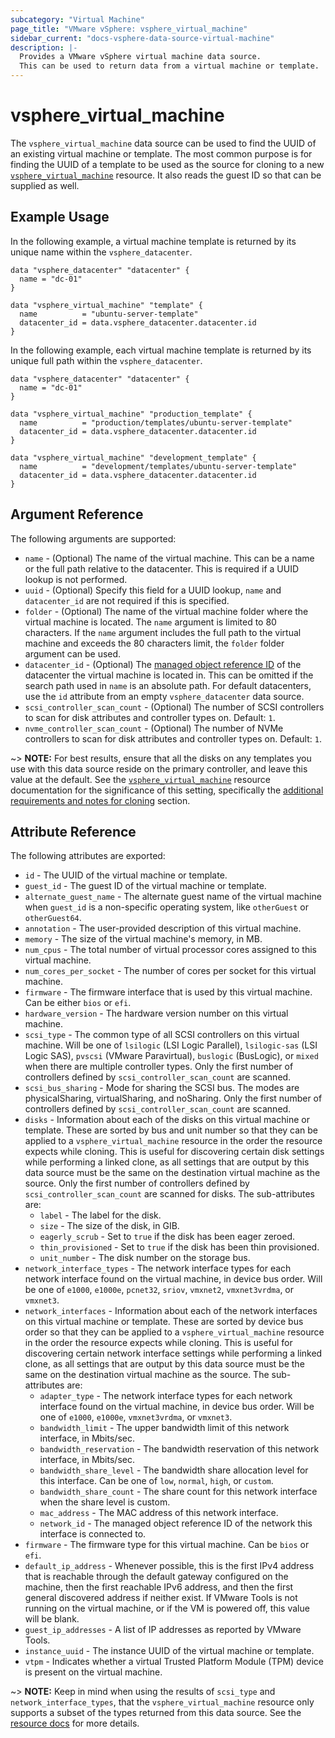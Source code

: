 ```yaml
---
subcategory: "Virtual Machine"
page_title: "VMware vSphere: vsphere_virtual_machine"
sidebar_current: "docs-vsphere-data-source-virtual-machine"
description: |-
  Provides a VMware vSphere virtual machine data source.
  This can be used to return data from a virtual machine or template.
---
```


# vsphere_virtual_machine

The `vsphere_virtual_machine` data source can be used to find the UUID of an
existing virtual machine or template. The most common purpose is for finding the
UUID of a template to be used as the source for cloning to a new
[`vsphere_virtual_machine`][docs-virtual-machine-resource] resource. It also
reads the guest ID so that can be supplied as well.

[docs-virtual-machine-resource]: /docs/providers/vsphere/r/virtual_machine.html

## Example Usage

In the following example, a virtual machine template is returned by its unique
name within the `vsphere_datacenter`.

```hcl
data "vsphere_datacenter" "datacenter" {
  name = "dc-01"
}

data "vsphere_virtual_machine" "template" {
  name          = "ubuntu-server-template"
  datacenter_id = data.vsphere_datacenter.datacenter.id
}
```

In the following example, each virtual machine template is returned by its
unique full path within the `vsphere_datacenter`.

```hcl
data "vsphere_datacenter" "datacenter" {
  name = "dc-01"
}

data "vsphere_virtual_machine" "production_template" {
  name          = "production/templates/ubuntu-server-template"
  datacenter_id = data.vsphere_datacenter.datacenter.id
}

data "vsphere_virtual_machine" "development_template" {
  name          = "development/templates/ubuntu-server-template"
  datacenter_id = data.vsphere_datacenter.datacenter.id
}
```

## Argument Reference

The following arguments are supported:

* `name` - (Optional) The name of the virtual machine. This can be a name or the
  full path relative to the datacenter. This is required if a UUID lookup is not
  performed.
* `uuid` - (Optional) Specify this field for a UUID lookup, `name` and
  `datacenter_id` are not required if this is specified.
* `folder` - (Optional) The name of the virtual machine folder where the virtual
  machine is located. The `name` argument is limited to 80 characters. If the
  `name` argument includes the full path to the virtual machine and exceeds the
  80 characters limit, the `folder` folder argument can be used.
* `datacenter_id` - (Optional) The [managed object reference
  ID][docs-about-morefs] of the datacenter the virtual machine is located in.
  This can be omitted if the search path used in `name` is an absolute path. For
  default datacenters, use the `id` attribute from an empty `vsphere_datacenter`
  data source.
* `scsi_controller_scan_count` - (Optional) The number of SCSI controllers to
  scan for disk attributes and controller types on. Default: `1`.
* `nvme_controller_scan_count` - (Optional) The number of NVMe controllers to
  scan for disk attributes and controller types on. Default: `1`.

[docs-about-morefs]: /docs/providers/vsphere/index.html#use-of-managed-object-references-by-the-vsphere-provider

~> **NOTE:** For best results, ensure that all the disks on any templates you
use with this data source reside on the primary controller, and leave this value
at the default. See the
[`vsphere_virtual_machine`][docs-virtual-machine-resource] resource
documentation for the significance of this setting, specifically the
[additional requirements and notes for cloning][docs-virtual-machine-resource-cloning]
section.

[docs-virtual-machine-resource-cloning]: /docs/providers/vsphere/r/virtual_machine.html#additional-requirements-and-notes-for-cloning

## Attribute Reference

The following attributes are exported:

* `id` - The UUID of the virtual machine or template.
* `guest_id` - The guest ID of the virtual machine or template.
* `alternate_guest_name` - The alternate guest name of the virtual machine when
  `guest_id` is a non-specific operating system, like `otherGuest` or
  `otherGuest64`.
* `annotation` - The user-provided description of this virtual machine.
* `memory` - The size of the virtual machine's memory, in MB.
* `num_cpus` - The total number of virtual processor cores assigned to this
  virtual machine.
* `num_cores_per_socket` - The number of cores per socket for this virtual
  machine.
* `firmware` - The firmware interface that is used by this virtual machine. Can
  be either `bios` or `efi`.
* `hardware_version` - The hardware version number on this virtual machine.
* `scsi_type` - The common type of all SCSI controllers on this virtual machine.
  Will be one of `lsilogic` (LSI Logic Parallel), `lsilogic-sas` (LSI Logic
  SAS), `pvscsi` (VMware Paravirtual), `buslogic` (BusLogic), or `mixed` when
  there are multiple controller types. Only the first number of controllers
  defined by `scsi_controller_scan_count` are scanned.
* `scsi_bus_sharing` - Mode for sharing the SCSI bus. The modes are
  physicalSharing, virtualSharing, and noSharing. Only the first number of
  controllers defined by `scsi_controller_scan_count` are scanned.
* `disks` - Information about each of the disks on this virtual machine or
  template. These are sorted by bus and unit number so that they can be applied
  to a `vsphere_virtual_machine` resource in the order the resource expects
  while cloning. This is useful for discovering certain disk settings while
  performing a linked clone, as all settings that are output by this data source
  must be the same on the destination virtual machine as the source. Only the
  first number of controllers defined by `scsi_controller_scan_count` are
  scanned for disks. The sub-attributes are:
  * `label` -  The label for the disk.
  * `size` - The size of the disk, in GIB.
  * `eagerly_scrub` - Set to `true` if the disk has been eager zeroed.
  * `thin_provisioned` - Set to `true` if the disk has been thin provisioned.
  * `unit_number` - The disk number on the storage bus.
* `network_interface_types` - The network interface types for each network
  interface found on the virtual machine, in device bus order. Will be one of
  `e1000`, `e1000e`, `pcnet32`, `sriov`, `vmxnet2`, `vmxnet3vrdma`, or
  `vmxnet3`.
* `network_interfaces` - Information about each of the network interfaces on
  this virtual machine or template. These are sorted by device bus order so that
  they can be applied to a `vsphere_virtual_machine` resource in the order the
  resource expects while cloning. This is useful for discovering certain network
  interface settings while performing a linked clone, as all settings that are
  output by this data source must be the same on the destination virtual machine
  as the source. The sub-attributes are:
  * `adapter_type` - The network interface types for each network interface found
     on the virtual machine, in device bus order. Will be one of `e1000`,
     `e1000e`, `vmxnet3vrdma`, or `vmxnet3`.
  * `bandwidth_limit` - The upper bandwidth limit of this network interface,
    in Mbits/sec.
  * `bandwidth_reservation` - The bandwidth reservation of this network
     interface, in Mbits/sec.
  * `bandwidth_share_level` - The bandwidth share allocation level for this
     interface. Can be one of `low`, `normal`, `high`, or `custom`.
  * `bandwidth_share_count` - The share count for this network interface when the
     share level is custom.
  * `mac_address` - The MAC address of this network interface.
  * `network_id` - The managed object reference ID of the network this interface
     is connected to.
* `firmware` - The firmware type for this virtual machine. Can be `bios` or
  `efi`.
* `default_ip_address` - Whenever possible, this is the first IPv4 address that
  is reachable through the default gateway configured on the machine, then the
  first reachable IPv6 address, and then the first general discovered address if
  neither exist. If VMware Tools is not running on the virtual machine, or if
  the VM is powered off, this value will be blank.
* `guest_ip_addresses` - A list of IP addresses as reported by VMware Tools.
* `instance_uuid` - The instance UUID of the virtual machine or template.
* `vtpm` - Indicates whether a virtual Trusted Platform Module (TPM) device is present on the virtual machine.

~> **NOTE:** Keep in mind when using the results of `scsi_type` and
`network_interface_types`, that the `vsphere_virtual_machine` resource only
supports a subset of the types returned from this data source. See the
[resource docs][docs-virtual-machine-resource] for more details.
